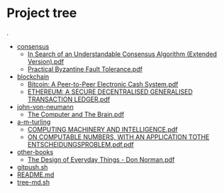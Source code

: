 # Project tree

.
 * <a href="./consensus">consensus</a>
   * <a href="./consensus/In Search of an Understandable Consensus Algorithm
(Extended Version).pdf">In Search of an Understandable Consensus Algorithm
(Extended Version).pdf</a>
   * <a href="./consensus/Practical Byzantine Fault Tolerance.pdf">Practical Byzantine Fault Tolerance.pdf</a>
 * <a href="./blockchain">blockchain</a>
   * <a href="./blockchain/Bitcoin: A Peer-to-Peer Electronic Cash System.pdf">Bitcoin: A Peer-to-Peer Electronic Cash System.pdf</a>
   * <a href="./blockchain/ETHEREUM: A SECURE DECENTRALISED GENERALISED TRANSACTION LEDGER.pdf">ETHEREUM: A SECURE DECENTRALISED GENERALISED TRANSACTION LEDGER.pdf</a>
 * <a href="./john-von-neumann">john-von-neumann</a>
   * <a href="./john-von-neumann/The Computer and The Brain.pdf">The Computer and The Brain.pdf</a>
 * <a href="./a-m-turling">a-m-turling</a>
   * <a href="./a-m-turling/COMPUTING MACHINERY AND INTELLIGENCE.pdf">COMPUTING MACHINERY AND INTELLIGENCE.pdf</a>
   * <a href="./a-m-turling/ON COMPUTABLE NUMBERS, WITH AN APPLICATION TOTHE ENTSCHEIDUNGSPROBLEM.pdf.pdf">ON COMPUTABLE NUMBERS, WITH AN APPLICATION TOTHE ENTSCHEIDUNGSPROBLEM.pdf.pdf</a>
 * <a href="./other-books">other-books</a>
   * <a href="./other-books/The Design of Everyday Things - Don Norman.pdf">The Design of Everyday Things - Don Norman.pdf</a>
 * <a href="./gitpush.sh">gitpush.sh</a>
 * <a href="./README.md">README.md</a>
 * <a href="./tree-md.sh">tree-md.sh</a>